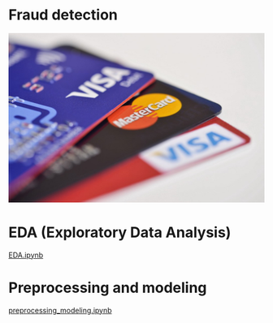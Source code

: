 # Fraud detection
![image](https://github.com/ysh11/fraud_detection/blob/master/creditcards.jpg)
# EDA (Exploratory Data Analysis)
[EDA.ipynb](https://github.com/ysh11/fraud_detection/blob/master/EDA.ipynb "EDA.ipynb")
# Preprocessing and modeling
[preprocessing_modeling.ipynb](https://github.com/ysh11/fraud_detection/blob/master/preprocessing_modeling.ipynb "preprocessing_modeling.ipynb")
